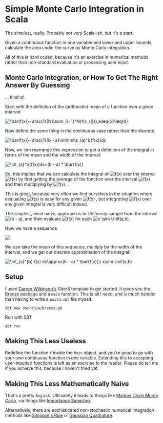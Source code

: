 # Simple Monte Carlo Integration in Scala

The simplest, really. Probably not very Scala-ish, but it's a start.

Given a continuous function in one variable and lower and upper bounds, calculate
the area under the curve by Monte Carlo integration.

All of this is hard coded, because it's an exercise in numerical methods
rather than non-standard evaluation or processing user input.

## Monte Carlo Integration, or How To Get The Right Answer By Guessing

... kind of.

Start with the defintion of the (arithmetic) mean of a function over a given interval:

![\bar{f(x)}=\frac{1}{N}\sum_{i=1}^N{f(x_{i})};a\leq{x}\leq{b}](https://render.githubusercontent.com/render/math?math=%5Cbar%7Bf(x)%7D%3D%5Cfrac%7B1%7D%7BN%7D%5Csum_%7Bi%3D1%7D%5EN%7Bf(x_%7Bi%7D)%7D%3Ba%5Cleq%7Bx%7D%5Cleq%7Bb%7D)

Now define the same thing in the continuous case rather than the discrete:

![\bar{f(x)}=\frac{1}{b - a}\int\limits_{a}^b{f(x)}dx](https://render.githubusercontent.com/render/math?math=%5Cbar%7Bf(x)%7D%3D%5Cfrac%7B1%7D%7Bb%20-%20a%7D%5Cint%5Climits_%7Ba%7D%5Eb%7Bf(x)%7Ddx)

Now, we can rearrange this expression to get a definition of the integral in terms of the mean and the width of the interval:

![\int_{a}^b{f(x)}dx=(b - a) * \bar{f(x)}](https://render.githubusercontent.com/render/math?math=%5Cint_%7Ba%7D%5Eb%7Bf(x)%7Ddx%3D(b%20-%20a)%20*%20%5Cbar%7Bf(x)%7D)

So, this implies that we can calculate the integral of
![f(x)](https://render.githubusercontent.com/render/math?math=f(x))
over the interval
![f(x)](https://render.githubusercontent.com/render/math?math=[a,b])
by first getting the average of the function over the interval
![f(x)](https://render.githubusercontent.com/render/math?math=f(x))
, and then multiplying by
![f(x)](https://render.githubusercontent.com/render/math?math=[a,b])
.

This is great, because very often we find ourselves in the situation
where evaluating
![f(x)](https://render.githubusercontent.com/render/math?math=f(x))
is easy for any given
![f(x)](https://render.githubusercontent.com/render/math?math=x)
, but _integrating_
![f(x)](https://render.githubusercontent.com/render/math?math=f(x))
over any given integral is very difficult indeed.

The simplest, most naive, approach is to Uniformly sample from the interval ![(b - a)](https://render.githubusercontent.com/render/math?math=(b%20-%20a)), and then evaluate ![f(x)](https://render.githubusercontent.com/render/math?math=f(x)) for each 
![x \sim Unif(a,b)](https://render.githubusercontent.com/render/math?math=x%20%5Csim%20Unif(a%2Cb)).

Now we have a sequence

<img src="https://render.githubusercontent.com/render/math?math=f(x_{1}), f(x_{2}), ..., f(x_{N});&space;x\sim&space;Unif(a,b)">

We can take the mean of this sequence,
multiply by the width of the interval,
and we get our discrete approximation of the integral:

![\int_{a}^{b} f(x) dx\approx(b - a) * \bar{f(x)};\  x\sim Unif(a,b)](https://render.githubusercontent.com/render/math?math=%5Cint_%7Ba%7D%5E%7Bb%7D%20f(x)%20dx%5Capprox(b%20-%20a)%20*%20%5Cbar%7Bf(x)%7D%3B%5C%20%20x%5Csim%20Unif(a%2Cb))

## Setup

I used [Darren Wilkinson's](https://github.com/darrenjw/)
Giter8 template to get started. It gives you the [Breeze](https://github.com/scalanlp/breeze)
package and a `main` function.
This is all I need, and is much handier than having to
write a `build.sbt` file myself.

```
sbt new darrenjw/breeze.g8
```

Run with SBT

```
sbt run
```

## Making This Less Useless

Redefine the function `f` inside the `Main` object,
and you're good to go with your own continuous function in one variable.
Extending this to accepting user-inputted functions is left as an
exercise to the reader.
Please do tell me if you achieve this, because I haven't tried yet.

## Making This Less Mathematically Naive

That's a pretty big ask. Ultimately it leads to things like
[Markov Chain Monte Carlo](
https://en.wikipedia.org/wiki/Markov_chain_Monte_Carlo), via
things like [Importance Sampling](https://en.wikipedia.org/wiki/Markov_chain_Monte_Carlo).

Alternatively, there are sophisticated non-stochastic numerical
integration methods like
[Simpson's Rule](https://en.wikipedia.org/wiki/Simpson%27s_rule)
or
[Gaussian Quadrature](https://en.wikipedia.org/wiki/Simpson%27s_rule).